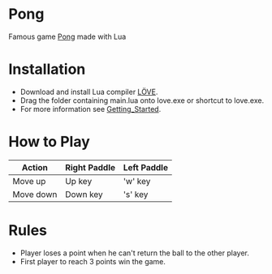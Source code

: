 Pong
====
Famous game [Pong](https://en.wikipedia.org/wiki/Pong) made with Lua

Installation
============
* Download and install Lua compiler [LÖVE](https://love2d.org/).
* Drag the folder containing main.lua onto love.exe or shortcut to love.exe.
* For more information see [Getting_Started](https://love2d.org/wiki/Getting_Started).

How to Play
=====
| Action    | Right Paddle | Left Paddle |
| --------- | ------------ | ----------- |
| Move up   | Up key       | 'w' key     |
| Move down | Down key     | 's' key     |

Rules
=====
* Player loses a point when he can't return the ball to the other player.
* First player to reach 3 points win the game.